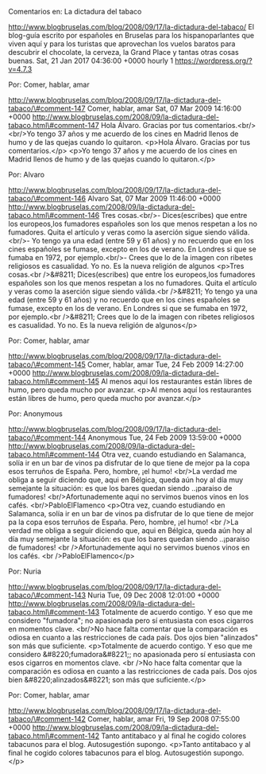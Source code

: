 Comentarios en: La dictadura del tabaco

http://www.blogbruselas.com/blog/2008/09/17/la-dictadura-del-tabaco/ El
blog-guía escrito por españoles en Bruselas para los hispanoparlantes
que viven aquí y para los turistas que aprovechan los vuelos baratos
para descubrir el chocolate, la cerveza, la Grand Place y tantas otras
cosas buenas. Sat, 21 Jan 2017 04:36:00 +0000 hourly 1
https://wordpress.org/?v=4.7.3

Por: Comer, hablar, amar

http://www.blogbruselas.com/blog/2008/09/17/la-dictadura-del-tabaco/\#comment-147
Comer, hablar, amar Sat, 07 Mar 2009 14:16:00 +0000
http://www.blogbruselas.com/2008/09/la-dictadura-del-tabaco.html\#comment-147
Hola Álvaro. Gracias por tus comentarios.&lt;br/&gt;&lt;br/&gt;Yo tengo
37 años y me acuerdo de los cines en Madrid llenos de humo y de las
quejas cuando lo quitaron. \<p\>Hola Álvaro. Gracias por tus
comentarios.\</p\> \<p\>Yo tengo 37 años y me acuerdo de los cines en
Madrid llenos de humo y de las quejas cuando lo quitaron.\</p\>

Por: Alvaro

http://www.blogbruselas.com/blog/2008/09/17/la-dictadura-del-tabaco/\#comment-146
Alvaro Sat, 07 Mar 2009 11:46:00 +0000
http://www.blogbruselas.com/2008/09/la-dictadura-del-tabaco.html\#comment-146
Tres cosas.&lt;br/&gt;- Dices(escribes) que entre los europeos,los
fumadores españoles son los que menos respetan a los no fumadores. Quita
el artículo y veras como la aserción sigue siendo válida.&lt;br/&gt;- Yo
tengo ya una edad (entre 59 y 61 años) y no recuerdo que en los cines
españoles se fumase, excepto en los de verano. En Londres si que se
fumaba en 1972, por ejemplo.&lt;br/&gt;- Crees que lo de la imagen con
ribetes religiosos es casualidad. Yo no. Es la nueva religión de algunos
\<p\>Tres cosas.\<br /\>&\#8211; Dices(escribes) que entre los
europeos,los fumadores españoles son los que menos respetan a los no
fumadores. Quita el artículo y veras como la aserción sigue siendo
válida.\<br /\>&\#8211; Yo tengo ya una edad (entre 59 y 61 años) y no
recuerdo que en los cines españoles se fumase, excepto en los de verano.
En Londres si que se fumaba en 1972, por ejemplo.\<br /\>&\#8211; Crees
que lo de la imagen con ribetes religiosos es casualidad. Yo no. Es la
nueva religión de algunos\</p\>

Por: Comer, hablar, amar

http://www.blogbruselas.com/blog/2008/09/17/la-dictadura-del-tabaco/\#comment-145
Comer, hablar, amar Tue, 24 Feb 2009 14:27:00 +0000
http://www.blogbruselas.com/2008/09/la-dictadura-del-tabaco.html\#comment-145
Al menos aquí los restaurantes están libres de humo, pero queda mucho
por avanzar. \<p\>Al menos aquí los restaurantes están libres de humo,
pero queda mucho por avanzar.\</p\>

Por: Anonymous

http://www.blogbruselas.com/blog/2008/09/17/la-dictadura-del-tabaco/\#comment-144
Anonymous Tue, 24 Feb 2009 13:59:00 +0000
http://www.blogbruselas.com/2008/09/la-dictadura-del-tabaco.html\#comment-144
Otra vez, cuando estudiando en Salamanca, solía ir en un bar de vinos pa
disfrutar de lo que tiene de mejor pa la copa esos terruños de España.
Pero, hombre, ¡el humo! &lt;br/&gt;La verdad me obliga a seguir diciendo
que, aqui en Bélgica, queda aún hoy al día muy semejante la situación:
es que los bares quedan siendo ..¡paraiso de fumadores!
&lt;br/&gt;Afortunademente aqui no servimos buenos vinos en los cafés.
&lt;br/&gt;PabloElFlamenco \<p\>Otra vez, cuando estudiando en
Salamanca, solía ir en un bar de vinos pa disfrutar de lo que tiene de
mejor pa la copa esos terruños de España. Pero, hombre, ¡el humo! \<br
/\>La verdad me obliga a seguir diciendo que, aqui en Bélgica, queda aún
hoy al día muy semejante la situación: es que los bares quedan siendo
..¡paraiso de fumadores! \<br /\>Afortunademente aqui no servimos buenos
vinos en los cafés. \<br /\>PabloElFlamenco\</p\>

Por: Nuria

http://www.blogbruselas.com/blog/2008/09/17/la-dictadura-del-tabaco/\#comment-143
Nuria Tue, 09 Dec 2008 12:01:00 +0000
http://www.blogbruselas.com/2008/09/la-dictadura-del-tabaco.html\#comment-143
Totalmente de acuerdo contigo. Y eso que me considero
&quot;fumadora&quot;; no apasionada pero sí entusiasta con esos cigarros
en momentos clave. &lt;br/&gt;No hace falta comentar que la comparación
es odiosa en cuanto a las restricciones de cada país. Dos ojos bien
&quot;alinzados&quot; son más que suficiente. \<p\>Totalmente de acuerdo
contigo. Y eso que me considero &\#8220;fumadora&\#8221;; no apasionada
pero sí entusiasta con esos cigarros en momentos clave. \<br /\>No hace
falta comentar que la comparación es odiosa en cuanto a las
restricciones de cada país. Dos ojos bien &\#8220;alinzados&\#8221; son
más que suficiente.\</p\>

Por: Comer, hablar, amar

http://www.blogbruselas.com/blog/2008/09/17/la-dictadura-del-tabaco/\#comment-142
Comer, hablar, amar Fri, 19 Sep 2008 07:55:00 +0000
http://www.blogbruselas.com/2008/09/la-dictadura-del-tabaco.html\#comment-142
Tanto antitabaco y al final he cogido colores tabacunos para el blog.
Autosugestión supongo. \<p\>Tanto antitabaco y al final he cogido
colores tabacunos para el blog. Autosugestión supongo.\</p\>
